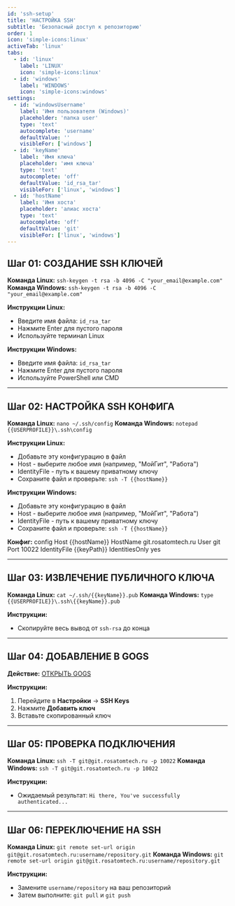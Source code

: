 ```yaml
---
id: 'ssh-setup'
title: 'НАСТРОЙКА SSH'
subtitle: 'Безопасный доступ к репозиторию'
order: 1
icon: 'simple-icons:linux'
activeTab: 'linux'
tabs:
  - id: 'linux'
    label: 'LINUX'
    icon: 'simple-icons:linux'
  - id: 'windows'
    label: 'WINDOWS'
    icon: 'simple-icons:windows'
settings:
  - id: 'windowsUsername'
    label: 'Имя пользователя (Windows)'
    placeholder: 'папка user'
    type: 'text'
    autocomplete: 'username'
    defaultValue: ''
    visibleFor: ['windows']
  - id: 'keyName'
    label: 'Имя ключа'
    placeholder: 'имя ключа'
    type: 'text'
    autocomplete: 'off'
    defaultValue: 'id_rsa_tar'
    visibleFor: ['linux', 'windows']
  - id: 'hostName'
    label: 'Имя хоста'
    placeholder: 'алиас хоста'
    type: 'text'
    autocomplete: 'off'
    defaultValue: 'git'
    visibleFor: ['linux', 'windows']
---
```


## Шаг 01: СОЗДАНИЕ SSH КЛЮЧЕЙ

**Команда Linux:** `ssh-keygen -t rsa -b 4096 -C "your_email@example.com"`
**Команда Windows:** `ssh-keygen -t rsa -b 4096 -C "your_email@example.com"`

**Инструкции Linux:**
- Введите имя файла: `id_rsa_tar`
- Нажмите Enter для пустого пароля
- Используйте терминал Linux

**Инструкции Windows:**
- Введите имя файла: `id_rsa_tar`
- Нажмите Enter для пустого пароля
- Используйте PowerShell или CMD

---

## Шаг 02: НАСТРОЙКА SSH КОНФИГА

**Команда Linux:** `nano ~/.ssh/config`
**Команда Windows:** `notepad {{USERPROFILE}}\.ssh\config`

**Инструкции Linux:**
- Добавьте эту конфигурацию в файл
- Host - выберите любое имя (например, "МойГит", "Работа")
- IdentityFile - путь к вашему приватному ключу
- Сохраните файл и проверьте: `ssh -T {{hostName}}`

**Инструкции Windows:**
- Добавьте эту конфигурацию в файл
- Host - выберите любое имя (например, "МойГит", "Работа")
- IdentityFile - путь к вашему приватному ключу
- Сохраните файл и проверьте: `ssh -T {{hostName}}`

**Конфиг:** config
Host {{hostName}}
    HostName git.rosatomtech.ru
    User git
    Port 10022
    IdentityFile {{keyPath}}
    IdentitiesOnly yes

---

## Шаг 03: ИЗВЛЕЧЕНИЕ ПУБЛИЧНОГО КЛЮЧА

**Команда Linux:** `cat ~/.ssh/{{keyName}}.pub`
**Команда Windows:** `type {{USERPROFILE}}\.ssh\{{keyName}}.pub`

**Инструкции:**
- Скопируйте весь вывод от `ssh-rsa` до конца

---

## Шаг 04: ДОБАВЛЕНИЕ В GOGS

**Действие:** [ОТКРЫТЬ GOGS](https://git.rosatomtech.ru/)

**Инструкции:**
1. Перейдите в **Настройки** → **SSH Keys**
2. Нажмите **Добавить ключ**
3. Вставьте скопированный ключ

---

## Шаг 05: ПРОВЕРКА ПОДКЛЮЧЕНИЯ

**Команда Linux:** `ssh -T git@git.rosatomtech.ru -p 10022`
**Команда Windows:** `ssh -T git@git.rosatomtech.ru -p 10022`

**Инструкции:**
- Ожидаемый результат: `Hi there, You've successfully authenticated...`

---

## Шаг 06: ПЕРЕКЛЮЧЕНИЕ НА SSH

**Команда Linux:** `git remote set-url origin git@git.rosatomtech.ru:username/repository.git`
**Команда Windows:** `git remote set-url origin git@git.rosatomtech.ru:username/repository.git`

**Инструкции:**
- Замените `username/repository` на ваш репозиторий
- Затем выполните: `git pull` и `git push`